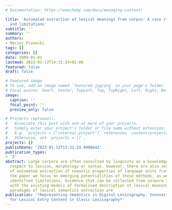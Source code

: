 ```yaml
---
# Documentation: https://wowchemy.com/docs/managing-content/

title: 'Automated extraction of lexical meanings from corpus: A case study of potentialities
  and limitations'
subtitle: ''
summary: ''
authors:
- Maciej Piasecki
tags: []
categories: []
date: 2009-01-01
lastmod: 2022-01-12T14:31:24+01:00
featured: false
draft: false

# Featured image
# To use, add an image named `featured.jpg/png` to your page's folder.
# Focal points: Smart, Center, TopLeft, Top, TopRight, Left, Right, BottomLeft, Bottom, BottomRight.
image:
  caption: ''
  focal_point: ''
  preview_only: false

# Projects (optional).
#   Associate this post with one or more of your projects.
#   Simply enter your project's folder or file name without extension.
#   E.g. `projects = ["internal-project"]` references `content/project/deep-learning/index.md`.
#   Otherwise, set `projects = []`.
projects: []
publishDate: '2022-01-12T13:31:23.990664Z'
publication_types:
- '2'
abstract: Large corpora are often consulted by linguists as a knowledge source with
  respect to lexicon, morphology or syntax. However, there are also several methods
  of automated extraction of semantic properties of language units from corpora. In
  the paper we focus on emerging potentialities of these methods, as well as on their
  identified limitations. Evidence that can be collected from corpora is confronted
  with the existing models of formalised description of lexical meanings. Two basic
  paradigms of lexical semantics extraction are
publication: '*Representing Semantics in Digital Lexicography. Innovative Solutions
  for Lexical Entry Content in Slavic Lexicography*'
---
```

